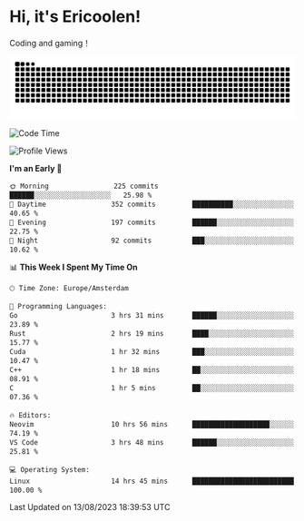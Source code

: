 # Hi, it's Ericoolen!
Coding and gaming！

<picture>
  <source media="(prefers-color-scheme: dark)" srcset="https://raw.githubusercontent.com/Eric-Song-Nop/Eric-Song-Nop/output/github-contribution-grid-snake-dark.svg">
  <source media="(prefers-color-scheme: light)" srcset="https://raw.githubusercontent.com/Eric-Song-Nop/Eric-Song-Nop/output/github-contribution-grid-snake.svg">
  <img alt="github contribution grid snake animation" src="https://raw.githubusercontent.com/Eric-Song-Nop/Eric-Song-Nop/output/github-contribution-grid-snake.svg">
</picture>

<!--START_SECTION:waka-->
![Code Time](http://img.shields.io/badge/Code%20Time-940%20hrs%2046%20mins-blue)

![Profile Views](http://img.shields.io/badge/Profile%20Views-15-blue)

**I'm an Early 🐤** 

```text
🌞 Morning                225 commits         ██████░░░░░░░░░░░░░░░░░░░   25.98 % 
🌆 Daytime                352 commits         ██████████░░░░░░░░░░░░░░░   40.65 % 
🌃 Evening                197 commits         ██████░░░░░░░░░░░░░░░░░░░   22.75 % 
🌙 Night                  92 commits          ███░░░░░░░░░░░░░░░░░░░░░░   10.62 % 
```


📊 **This Week I Spent My Time On** 

```text
🕑︎ Time Zone: Europe/Amsterdam

💬 Programming Languages: 
Go                       3 hrs 31 mins       ██████░░░░░░░░░░░░░░░░░░░   23.89 % 
Rust                     2 hrs 19 mins       ████░░░░░░░░░░░░░░░░░░░░░   15.77 % 
Cuda                     1 hr 32 mins        ███░░░░░░░░░░░░░░░░░░░░░░   10.47 % 
C++                      1 hr 18 mins        ██░░░░░░░░░░░░░░░░░░░░░░░   08.91 % 
C                        1 hr 5 mins         ██░░░░░░░░░░░░░░░░░░░░░░░   07.36 % 

🔥 Editors: 
Neovim                   10 hrs 56 mins      ███████████████████░░░░░░   74.19 % 
VS Code                  3 hrs 48 mins       ██████░░░░░░░░░░░░░░░░░░░   25.81 % 

💻 Operating System: 
Linux                    14 hrs 45 mins      █████████████████████████   100.00 % 
```


 Last Updated on 13/08/2023 18:39:53 UTC
<!--END_SECTION:waka-->
